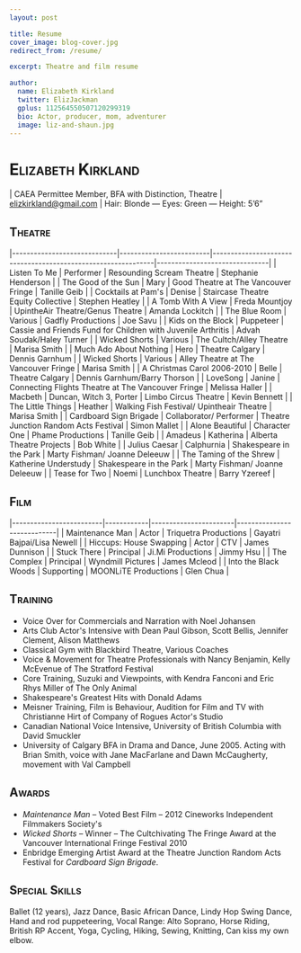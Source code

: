 ```yaml
---
layout: post

title: Resume
cover_image: blog-cover.jpg
redirect_from: /resume/

excerpt: Theatre and film resume

author:
  name: Elizabeth Kirkland
  twitter: ElizJackman
  gplus: 112564550507120299319
  bio: Actor, producer, mom, adventurer
  image: liz-and-shaun.jpg
---
```


<style>
h1, h2 { font-variant: small-caps; }
article .container>header, article .container>section, article .container>footer {
margin: 0 4em;
}
td { vertical-align: top; padding: 0.5em; }

/* Columns widths of a four-column table. */
table td:nth-child(1) { width: 30%; }
table td:nth-child(2) { width: 20%; }
table td:nth-child(3) { width: 30%; }
table td:nth-child(4) { width: 20%; }
</style>

Elizabeth Kirkland
================================================================================

| CAEA Permittee Member, BFA with Distinction, Theatre
| elizkirkland@gmail.com
| Hair: Blonde &mdash; Eyes: Green &mdash; Height: 5’6”

Theatre
--------------------------------------------------------------------------------

|-----------------------------|-------------------------|--------------------------------------------------------------|-------------------------------|
| Listen To Me                | Performer               | Resounding Scream Theatre                                    | Stephanie Henderson           |
| The Good of the Sun         | Mary                    | Good Theatre at The Vancouver Fringe                         | Tanille Geib                  |
| Cocktails at Pam's          | Denise                  | Staircase Theatre Equity Collective                          | Stephen Heatley               |
| A Tomb With A View          | Freda Mountjoy          | UpintheAir Theatre/Genus Theatre                             | Amanda Lockitch               |
| The Blue Room               | Various                 | Gadfly Productions                                           | Joe Savu                      |
| Kids on the Block           | Puppeteer               | Cassie and Friends Fund for Children with Juvenile Arthritis | Advah Soudak/Haley Turner     |
| Wicked Shorts               | Various                 | The Cultch/Alley Theatre                                     | Marisa Smith                  |
| Much Ado About Nothing      | Hero                    | Theatre Calgary                                              | Dennis Garnhum                |
| Wicked Shorts               | Various                 | Alley Theatre at The Vancouver Fringe                        | Marisa Smith                  |
| A Christmas Carol 2006-2010 | Belle                   | Theatre Calgary                                              | Dennis Garnhum/Barry Thorson  |
| LoveSong                    | Janine                  | Connecting Flights Theatre at The Vancouver Fringe           | Melissa Haller                |
| Macbeth                     | Duncan, Witch 3, Porter | Limbo Circus Theatre                                         | Kevin Bennett                 |
| The Little Things           | Heather                 | Walking Fish Festival/ Upintheair Theatre                    | Marisa Smith                  |
| Cardboard Sign Brigade      | Collaborator/ Performer | Theatre Junction Random Acts Festival                        | Simon Mallet                  |
| Alone Beautiful             | Character One           | Phame Productions                                            | Tanille Geib                  |
| Amadeus                     | Katherina               | Alberta Theatre Projects                                     | Bob White                     |
| Julius Caesar               | Calphurnia              | Shakespeare in the Park                                      | Marty Fishman/ Joanne Deleeuw |
| The Taming of the Shrew     | Katherine Understudy    | Shakespeare in the Park                                      | Marty Fishman/ Joanne Deleeuw |
| Tease for Two               | Noemi                   | Lunchbox Theatre                                             | Barry Yzereef                 |

Film
--------------------------------------------------------------------------------

|-------------------------|------------|-----------------------|----------------------------|
| Maintenance Man         | Actor      | Triquetra Productions | Gayatri Bajpai/Lisa Newell |
| Hiccups: House Swapping | Actor      | CTV                   | James Dunnison             |
| Stuck There             | Principal  | Ji.Mi Productions     | Jimmy Hsu                  |
| The Complex             | Principal  | Wyndmill Pictures     | James Mcleod               |
| Into the Black Woods    | Supporting | MOONLiTE Productions  | Glen Chua                  |

Training
--------------------------------------------------------------------------------

+ Voice Over for Commercials and Narration with Noel Johansen
+ Arts Club Actor's Intensive with Dean Paul Gibson, Scott Bellis, Jennifer Clement, Alison Matthews
+ Classical Gym with Blackbird Theatre, Various Coaches
+ Voice & Movement for Theatre Professionals with Nancy Benjamin, Kelly McEvenue of The Stratford Festival
+ Core Training, Suzuki and Viewpoints, with Kendra Fanconi and Eric Rhys Miller of The Only Animal
+ Shakespeare's Greatest Hits with Donald Adams
+ Meisner Training, Film is Behaviour, Audition for Film and TV with Christianne Hirt of Company of Rogues Actor's Studio
+ Canadian National Voice Intensive, University of British Columbia with David Smuckler
+ University of Calgary BFA in Drama and Dance, June 2005. Acting with Brian Smith, voice with Jane MacFarlane and Dawn McCaugherty, movement with Val Campbell

Awards
--------------------------------------------------------------------------------

+ *Maintenance Man* – Voted Best Film – 2012 Cineworks Independent Filmmakers Society's
+ *Wicked Shorts* – Winner – The Cultchivating The Fringe Award at the Vancouver International Fringe Festival 2010
+ Enbridge Emerging Artist Award at the Theatre Junction Random Acts Festival for *Cardboard Sign Brigade*.

Special Skills
--------------------------------------------------------------------------------

Ballet (12 years), Jazz Dance, Basic African Dance, Lindy Hop Swing Dance, Hand and rod puppeteering, Vocal Range: Alto Soprano, Horse Riding, British RP Accent, Yoga, Cycling, Hiking, Sewing, Knitting, Can kiss my own elbow.
